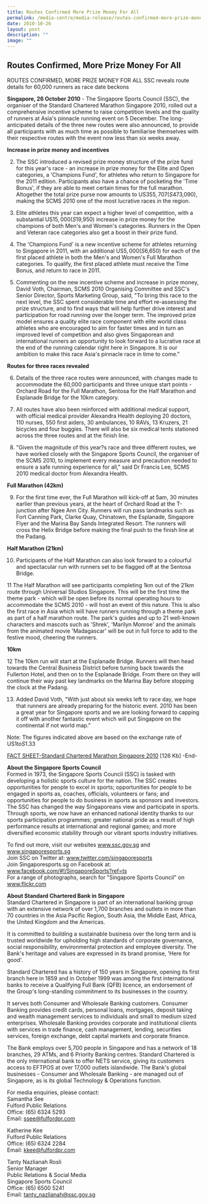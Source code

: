 ```yaml
---
title: Routes Confirmed More Prize Money For All
permalink: /media-centre/media-release/routes-confirmed-more-prize-money-for-all/
date: 2010-10-26
layout: post
description: ""
image: ""
---
```

## **Routes Confirmed, More Prize Money For All**

ROUTES CONFIRMED, MORE PRIZE MONEY FOR ALL
SSC reveals route details for 60,000 runners as race date beckons

**Singapore, 26 October 2010** - The Singapore Sports Council (SSC), the organiser of the Standard Chartered Marathon Singapore 2010, rolled out a comprehensive incentive scheme to raise competition levels and the quality of runners at Asia's pinnacle running event on 5 December. The long-anticipated details of the three new routes were also announced, to provide all participants with as much time as possible to familiarise themselves with their respective routes with the event now less than six weeks away.

**Increase in prize money and incentives**

2. The SSC introduced a revised prize money structure of the prize fund for this year's race - an increase in prize money for the Elite and Open categories, a 'Champions Fund', for athletes who return to Singapore for the 2011 edition. Participants also have a chance of pocketing the 'Time Bonus', if they are able to meet certain times for the full marathon. Altogether the total prize purse now amounts to US$355,707 (S$473,090), making the SCMS 2010 one of the most lucrative races in the region.

3. Elite athletes this year can expect a higher level of competition, with a substantial US$15,000 (S$19,950) increase in prize money for the champions of both Men's and Women's categories. Runners in the Open and Veteran race categories also get a boost in their prize fund.

4. The 'Champions Fund' is a new incentive scheme for athletes returning to Singapore in 2011, with an additional US$5,000 (S$6,650) for each of the first placed athlete in both the Men's and Women's Full Marathon categories. To qualify, the first placed athlete must receive the Time Bonus, and return to race in 2011.

5. Commenting on the new incentive scheme and increase in prize money, David Voth, Chairman, SCMS 2010 Organising Committee and SSC's Senior Director, Sports Marketing Group, said, "To bring this race to the next level, the SSC spent considerable time and effort re-assessing the prize structure, and to find ways that will help further drive interest and participation for road running over the longer term. The improved prize model ensures a quality elite race component with elite world class athletes who are encouraged to aim for faster times and in turn an improved level of competition and also gives Singaporean and international runners an opportunity to look forward to a lucrative race at the end of the running calendar right here in Singapore. It is our ambition to make this race Asia's pinnacle race in time to come."

**Routes for three races revealed**

6. Details of the three race routes were announced, with changes made to accommodate the 60,000 participants and three unique start points - Orchard Road for the Full Marathon, Sentosa for the Half Marathon and Esplanade Bridge for the 10km category.

7. All routes have also been reinforced with additional medical support, with official medical provider Alexandra Health deploying 20 doctors, 110 nurses, 550 first aiders, 30 ambulances, 10 RAVs, 13 Kruzers, 21 bicycles and four buggies. There will also be six medical tents stationed across the three routes and at the finish line.

8. "Given the magnitude of this year?s race and three different routes, we have worked closely with the Singapore Sports Council, the organiser of the SCMS 2010, to implement every measure and precaution needed to ensure a safe running experience for all," said Dr Francis Lee, SCMS 2010 medical doctor from Alexandra Health.

**Full Marathon (42km)**

9. For the first time ever, the Full Marathon will kick-off at 5am, 30 minutes earlier than previous years, at the heart of Orchard Road at the T-junction after Ngee Ann City. Runners will run pass landmarks such as Fort Canning Park, Clarke Quay, Chinatown, the Esplanade, Singapore Flyer and the Marina Bay Sands Integrated Resort. The runners will cross the Helix Bridge before making the final push to the finish line at the Padang.

**Half Marathon (21km)**

10. Participants of the Half Marathon can also look forward to a colourful and spectacular run with runners set to be flagged off at the Sentosa Bridge.

11 The Half Marathon will see participants completing 1km out of the 21km route through Universal Studios Singapore. This will be the first time the theme park - which will be open before its normal operating hours to accommodate the SCMS 2010 - will host an event of this nature. This is also the first race in Asia which will have runners running through a theme park as part of a half marathon route. The park's guides and up to 21 well-known characters and mascots such as 'Shrek', 'Marilyn Monroe' and the animals from the animated movie 'Madagascar' will be out in full force to add to the festive mood, cheering the runners.

**10km**

12 The 10km run will start at the Esplanade Bridge. Runners will then head towards the Central Business District before turning back towards the Fullerton Hotel, and then on to the Esplanade Bridge. From there on they will continue their way past key landmarks on the Marina Bay before stopping the clock at the Padang.

13. Added David Voth, "With just about six weeks left to race day, we hope that runners are already preparing for the historic event. 2010 has been a great year for Singapore sports and we are looking forward to capping it off with another fantastic event which will put Singapore on the continental if not world map."

Note: The figures indicated above are based on the exchange rate of US$1 to S$1.33

[FACT SHEET-Standard Chartered Marathon Singapore 2010](/files/Media%20Centre/Media%20Release/2010/October/SCMS%202010%20Event%20Fact%20Sheet%2026%20Oct%2010pdf.pdf) [126 Kb]
-End-

**About the Singapore Sports Council**
<br>
Formed in 1973, the Singapore Sports Council (SSC) is tasked with developing a holistic sports culture for the nation. The SSC creates opportunities for people to excel in sports; opportunities for people to be engaged in sports as, coaches, officials, volunteers or fans; and opportunities for people to do business in sports as sponsors and investors. The SSC has changed the way Singaporeans view and participate in sports. Through sports, we now have an enhanced national identity thanks to our sports participation programmes; greater national pride as a result of high performance results at international and regional games; and more diversified economic stability through our vibrant sports industry initiatives.

To find out more, visit our websites www.ssc.gov.sg and www.singaporesports.sg
<br>
Join SSC on Twitter at: www.twitter.com/singaporesports
<br>
Join Singaporesports.sg on Facebook at: www.facebook.com/#!/SingaporeSports?ref=ts
<br>
For a range of photographs, search for "Singapore Sports Council" on www.flickr.com

**About Standard Chartered Bank in Singapore**
<br>
Standard Chartered in Singapore is part of an international banking group with an extensive network of over 1,700 branches and outlets in more than 70 countries in the Asia Pacific Region, South Asia, the Middle East, Africa, the United Kingdom and the Americas.

It is committed to building a sustainable business over the long term and is trusted worldwide for upholding high standards of corporate governance, social responsibility, environmental protection and employee diversity. The Bank's heritage and values are expressed in its brand promise, 'Here for good'.

Standard Chartered has a history of 150 years in Singapore, opening its first branch here in 1859 and in October 1999 was among the first international banks to receive a Qualifying Full Bank (QFB) licence, an endorsement of the Group's long-standing commitment to its businesses in the country.

It serves both Consumer and Wholesale Banking customers. Consumer Banking provides credit cards, personal loans, mortgages, deposit taking and wealth management services to individuals and small to medium sized enterprises. Wholesale Banking provides corporate and institutional clients with services in trade finance, cash management, lending, securities services, foreign exchange, debt capital markets and corporate finance.

The Bank employs over 5,700 people in Singapore and has a network of 18 branches, 29 ATMs, and 6 Priority Banking centres. Standard Chartered is the only international bank to offer NETS service, giving its customers access to EFTPOS at over 17,000 outlets islandwide. The Bank's global businesses - Consumer and Wholesale Banking - are managed out of Singapore, as is its global Technology & Operations function.

For media enquiries, please contact:
<br>Samantha See
<br>Fulford Public Relations
<br>Office: (65) 6324 5293
<br>Email: [ssee@fulfordpr.com](ssee@fulfordpr.com)
	
Katherine Kee
<br>Fulford Public Relations
<br>Office: (65) 6324 2284
<br>Email: [kkee@fulfordpr.com](kkee@fulfordpr.com)

Tanty Nazlianah Rosli
<br>Senior Manager
<br>Public Relations & Social Media
<br>Singapore Sports Council
<br>Office: (65) 6500 5241
<br>Email: [tanty_nazlianah@ssc.gov.sg](tanty_nazlianah@ssc.gov.sg)